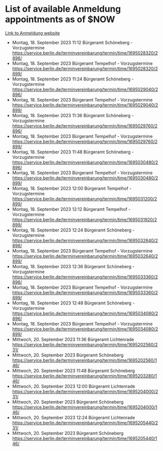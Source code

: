 # List of available Anmeldung appointments as of $NOW
[Link to Anmeldung website](https://service.berlin.de/terminvereinbarung/termin/tag.php?termin=1&anliegen[]=120686&dienstleisterlist=122210,122217,327316,122219,327312,122227,327314,122231,327346,122243,327348,122254,122252,329742,122260,329745,122262,329748,122271,327278,122273,327274,122277,327276,330436,122280,327294,122282,327290,122284,327292,122291,327270,122285,327266,122286,327264,122296,327268,150230,329760,122297,327286,122294,327284,122312,329763,122314,329775,122304,327330,122311,327334,122309,327332,317869,122281,327352,122279,329772,122283,122276,327324,122274,327326,122267,329766,122246,327318,122251,327320,122257,327322,122208,327298,122226,327300&herkunft=http%3A%2F%2Fservice.berlin.de%2Fdienstleistung%2F120686%2F)
- Montag, 18. September 2023 11:12 Bürgeramt Schöneberg - Vorzugstermine https://service.berlin.de/terminvereinbarung/termin/time/1695028320/2896/
- Montag, 18. September 2023  Bürgeramt Tempelhof - Vorzugstermine https://service.berlin.de/terminvereinbarung/termin/time/1695028320/2899/
- Montag, 18. September 2023 11:24 Bürgeramt Schöneberg - Vorzugstermine https://service.berlin.de/terminvereinbarung/termin/time/1695029040/2896/
- Montag, 18. September 2023  Bürgeramt Tempelhof - Vorzugstermine https://service.berlin.de/terminvereinbarung/termin/time/1695029040/2899/
- Montag, 18. September 2023 11:36 Bürgeramt Schöneberg - Vorzugstermine https://service.berlin.de/terminvereinbarung/termin/time/1695029760/2896/
- Montag, 18. September 2023  Bürgeramt Tempelhof - Vorzugstermine https://service.berlin.de/terminvereinbarung/termin/time/1695029760/2899/
- Montag, 18. September 2023 11:48 Bürgeramt Schöneberg - Vorzugstermine https://service.berlin.de/terminvereinbarung/termin/time/1695030480/2896/
- Montag, 18. September 2023  Bürgeramt Tempelhof - Vorzugstermine https://service.berlin.de/terminvereinbarung/termin/time/1695030480/2899/
- Montag, 18. September 2023 12:00 Bürgeramt Tempelhof - Vorzugstermine https://service.berlin.de/terminvereinbarung/termin/time/1695031200/2899/
- Montag, 18. September 2023 12:12 Bürgeramt Tempelhof - Vorzugstermine https://service.berlin.de/terminvereinbarung/termin/time/1695031920/2899/
- Montag, 18. September 2023 12:24 Bürgeramt Schöneberg - Vorzugstermine https://service.berlin.de/terminvereinbarung/termin/time/1695032640/2896/
- Montag, 18. September 2023  Bürgeramt Tempelhof - Vorzugstermine https://service.berlin.de/terminvereinbarung/termin/time/1695032640/2899/
- Montag, 18. September 2023 12:36 Bürgeramt Schöneberg - Vorzugstermine https://service.berlin.de/terminvereinbarung/termin/time/1695033360/2896/
- Montag, 18. September 2023  Bürgeramt Tempelhof - Vorzugstermine https://service.berlin.de/terminvereinbarung/termin/time/1695033360/2899/
- Montag, 18. September 2023 12:48 Bürgeramt Schöneberg - Vorzugstermine https://service.berlin.de/terminvereinbarung/termin/time/1695034080/2896/
- Montag, 18. September 2023  Bürgeramt Tempelhof - Vorzugstermine https://service.berlin.de/terminvereinbarung/termin/time/1695034080/2899/
- Mittwoch, 20. September 2023 11:36 Bürgeramt Lichtenrade https://service.berlin.de/terminvereinbarung/termin/time/1695202560/231/
- Mittwoch, 20. September 2023  Bürgeramt Schöneberg https://service.berlin.de/terminvereinbarung/termin/time/1695202560/146/
- Mittwoch, 20. September 2023 11:48 Bürgeramt Schöneberg https://service.berlin.de/terminvereinbarung/termin/time/1695203280/146/
- Mittwoch, 20. September 2023 12:00 Bürgeramt Lichtenrade https://service.berlin.de/terminvereinbarung/termin/time/1695204000/231/
- Mittwoch, 20. September 2023  Bürgeramt Schöneberg https://service.berlin.de/terminvereinbarung/termin/time/1695204000/146/
- Mittwoch, 20. September 2023 12:24 Bürgeramt Lichtenrade https://service.berlin.de/terminvereinbarung/termin/time/1695205440/231/
- Mittwoch, 20. September 2023  Bürgeramt Schöneberg https://service.berlin.de/terminvereinbarung/termin/time/1695205440/146/
